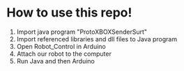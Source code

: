 # How to use this repo!
1. Import java program "ProtoXBOXSenderSurt"
2. Import referenced libraries and dll files to Java program
3. Open Robot_Control in Arduino
4. Attach our robot to the computer
5. Run Java and then Arduino
